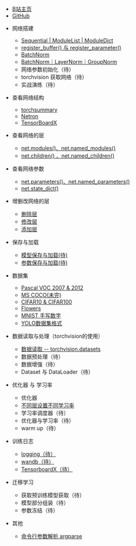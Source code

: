 <!-- docs/_sidebar.md --> 

- [B站主页](https://space.bilibili.com/94779326)
- [GitHub](https://github.com/Enzo-MiMan)

* 网络搭建
  * [Sequential | ModuleList | ModuleDict](/1_网络搭建/1_Sequential_ModuleList_ModuleDict.md)
  * [register_buffer() 与 register_parameter()](/1_网络搭建/2_register_buffer与register_parameter.md)
  * [BatchNorm](/1_网络搭建/3_BatchNorm.md)
  * [BatchNorm｜LayerNorm｜GroupNorm](/1_网络搭建/4_BatchNorm｜LayerNorm｜GroupNorm.md)
  * 网络参数初始化（待）
  * torchvision 获取网络（待）
  * 实战演练（待）

* 查看网络结构
  * [torchsummary](/2_查看网络结构/1_torchsummary.md)
  * [Netron](/2_查看网络结构/2_netron.md)
  * [TensorBoardX](/2_查看网络结构/3_TensorBoardX.md)
* 查看网络的层
  * [net.modules()、net.named_modules()](/3_查看网络的层/1_modules.md)
  * [net.children() 、net.named_children()](/3_查看网络的层/2_child.md)
* 查看网络参数
  * [net.parameters()、net.named_parameters()](/4_查看网络参数/1_parameters.md)
  * [net.state_dict()](/4_查看网络参数/2_state_dict.md)
* 增删改网络的层
  * [删除层](/5_增删改网络的层/1_删除层.md)
  * [修改层](/5_增删改网络的层/2_修改层.md)
  * [添加层](/5_增删改网络的层/3_添加层.md)
* 保存与加载
  * [模型保存与加载(待)](/6_保存与加载/1_模型保存与加载.md)
  * [参数保存与加载(待)](/6_保存与加载/2_参数保存与加载.md)

* 数据集
    * [Pascal VOC 2007  & 2012](/7_数据集/1_Pascal_VOC.md)
    * [MS COCO(未完)](/7_数据集/2_MS_COCO.md)
    * [CIFAR10 & CIFAR100](/7_数据集/3_CIFAR)
    * [Flowers](/7_数据集/4_Flowers)
    * [MNIST 手写数字](/7_数据集/5_MNIST)
    * [YOLO数据集格式](/7_数据集/6_YOLO)
* 数据读取与处理（torchvision的使用）

    * [数据读取 -- torchvision.datasets ](/数据读取与预处理/1_datasets.md)
    * 数据预处理（待）
    * 数据增强（待）
    * Dataset 与 DataLoader（待）
* 优化器 与 学习率 
    * 优化器
    * [不同层设置不同学习率](/basicKnowledge/不同层设置不同学习率.md)
    * 学习率调度器（待）
    * 优化器与学习率（待）
    * warm up（待）
* 训练日志

    * [logging（待）](/basicKnowledge/1_logging.md)
    * [wandb（待）](/basicKnowledge/2_wandb.md)
    * [TensorboardX（待）](/basicKnowledge/3_TensorboardX.md)
* 迁移学习
    * 获取预训练模型获取（待）
    * 模型部分组装（待）
    * 参数冻结（待）
* 其他

    * [命令行参数解析 argparse](/99_其他/1_argparse.md)
